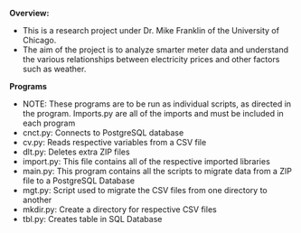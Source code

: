 **Overview:**
- This is a research project under Dr. Mike Franklin of the University of Chicago. 
- The aim of the project is to analyze smarter meter data and understand the various relationships between electricity prices and other factors such as weather.

**Programs**
- NOTE: These programs are to be run as individual scripts, as directed in the program. Imports.py are all of the imports and must be included in each program
- cnct.py: Connects to PostgreSQL database
- cv.py: Reads respective variables from a CSV file
- dlt.py: Deletes extra ZIP files
- import.py: This file contains all of the respective imported libraries
- main.py: This program contains all the scripts to migrate data from a ZIP file to a PostgreSQL Database
- mgt.py: Script used to migrate the CSV files from one directory to another
- mkdir.py: Create a directory for respective CSV files
- tbl.py: Creates table in SQL Database
